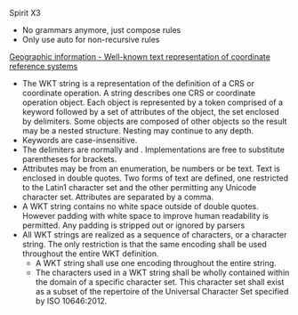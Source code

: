 Spirit X3
- No grammars anymore, just compose rules
- Only use auto for non-recursive rules




[Geographic information - Well-known text representation of coordinate reference systems](http://docs.opengeospatial.org/is/12-063r5/12-063r5.html)

- The WKT string is a representation of the definition of a CRS or coordinate operation. A string describes one CRS or coordinate operation object. Each object is represented by a token comprised of a keyword followed by a set of attributes of the object, the set enclosed by delimiters. Some objects are composed of other objects so the result may be a nested structure. Nesting may continue to any depth.
- Keywords are case-insensitive.
- The delimiters are normally <left bracket> and <right bracket>. Implementations are free to substitute parentheses for brackets.
- Attributes may be from an enumeration, be numbers or be text. Text is enclosed in double quotes. Two forms of text are defined, one restricted to the Latin1 character set and the other permitting any Unicode character set. Attributes are separated by a comma.
- A WKT string contains no white space outside of double quotes. However padding with white space to improve human readability is permitted. Any padding is stripped out or ignored by parsers
- All WKT strings are realized as a sequence of characters, or a character string. The only restriction is that the same encoding shall be used throughout the entire WKT definition.
    - A WKT string shall use one encoding throughout the entire string.
    - The characters used in a WKT string shall be wholly contained within the domain of a specific character set. This character set shall exist as a subset of the repertoire of the Universal Character Set specified by ISO 10646:2012.

